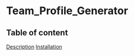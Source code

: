 # Team_Profile_Generator

## Table of content

[Description](#description)
[Installation](#installation)



